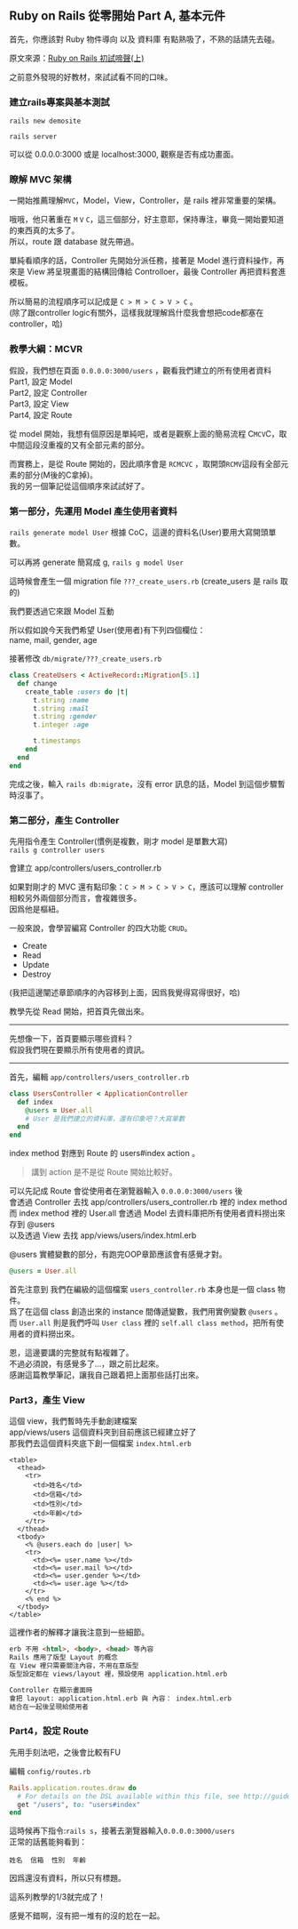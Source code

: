 ## Ruby on Rails 從零開始 Part A, 基本元件

首先，你應該對 Ruby 物件導向 以及 資料庫 有點熟吸了，不熟的話請先去碰。

原文來源：[Ruby on Rails 初試啼聲(上)](https://medium.com/@weilihmen/ruby-on-rails-%E5%88%9D%E8%A9%A6%E5%95%BC%E8%81%B2-%E4%B8%8A-c30026fdec42)

之前意外發現的好教材，來試試看不同的口味。

### 建立rails專案與基本測試

```
rails new demosite

rails server
```

可以從 0.0.0.0:3000 或是 localhost:3000, 觀察是否有成功畫面。

### 瞭解 MVC 架構

一開始推薦理解`MVC`，Model，View，Controller，是 rails 裡非常重要的架構。

哦哦，他只著重在 `M` `V` `C`，這三個部分，好主意耶，保持專注，畢竟一開始要知道的東西真的太多了。  
所以，route 跟 database 就先帶過。

單純看順序的話，Controller 先開始分派任務，接著是 Model 進行資料操作，再來是 View 將呈現畫面的結構回傳給 Controlloer，最後 Controller 再把資料套進模板。

所以簡易的流程順序可以記成是 `C > M > C > V > C` 。  
(除了跟controller logic有關外，這樣我就理解爲什麼我會想把code都塞在controller，哈)

### 教學大綱：MCVR
假設，我們想在頁面 `0.0.0.0:3000/users` ，觀看我們建立的所有使用者資料  
Part1, 設定 Model  
Part2, 設定 Controller  
Part3, 設定 View  
Part4, 設定 Route  

從 model 開始，我想有個原因是單純吧，或者是觀察上面的簡易流程 C`MCV`C，取中間這段沒重複的又有全部元素的部分。

而實務上，是從 Route 開始的，因此順序會是 `RCMCVC` ，取開頭`RCMV`這段有全部元素的部分(M後的C拿掉)。  
我的另一個筆記從這個順序來試試好了。

### 第一部分，先運用 Model 產生使用者資料
`rails generate model User` 根據 CoC，這邊的資料名(User)要用大寫開頭單數。

可以再將 generate 簡寫成 g, `rails g model User`

這時候會產生一個 migration file `???_create_users.rb` (create_users 是 rails 取的)

我們要透過它來跟 Model 互動

所以假如說今天我們希望 User(使用者)有下列四個欄位：  
name, mail, gender, age

接著修改 `db/migrate/???_create_users.rb`

```rb
class CreateUsers < ActiveRecord::Migration[5.1]
  def change
    create_table :users do |t|
      t.string :name
      t.string :mail
      t.string :gender
      t.integer :age

      t.timestamps
    end
  end
end
```

完成之後，輸入 `rails db:migrate`，沒有 error 訊息的話，Model 到這個步驟暫時沒事了。

### 第二部分，產生 Controller
先用指令產生 Controller(慣例是複數，剛才 model 是單數大寫)  
`rails g controller users`

會建立 app/controllers/users_controller.rb

如果對剛才的 MVC 還有點印象：`C > M > C > V > C`，應該可以理解 controller 相較另外兩個部分而言，會複雜很多。  
因爲他是樞紐。

一般來說，會學習編寫 Controller 的四大功能 `CRUD`。
* Create
* Read
* Update
* Destroy

(我把這邊闡述章節順序的內容移到上面，因爲我覺得寫得很好，哈)

教學先從 Read 開始，把首頁先做出來。

___

先想像一下，首頁要顯示哪些資料？  
假設我們現在要顯示所有使用者的資訊。
___

首先，編輯 `app/controllers/users_controller.rb`

```rb
class UsersController < ApplicationController
  def index
    @users = User.all
    # User 是我們建立的資料庫，還有印象吧？大寫單數
  end
end
```

index method 對應到 Route 的 users#index action 。
> 講到 action 是不是從 Route 開始比較好。

可以先記成 Route 會從使用者在瀏覽器輸入 `0.0.0.0:3000/users`  後  
會透過 Controller 去找 app/controllers/users_controller.rb  裡的 index method  
而 index method 裡的 User.all 會透過 Model 去資料庫把所有使用者資料撈出來存到 @users  
以及透過 View 去找 app/views/users/index.html.erb  

@users 實體變數的部分，有跑完OOP章節應該會有感覺才對。  

```rb
@users = User.all
```

首先注意到 我們在編級的這個檔案 `users_controller.rb` 本身也是一個 class 物件。  
爲了在這個 class 創造出來的 instance 間傳遞變數，我們用實例變數 `@users` 。  
而 `User.all` 則是我們呼叫 `User class` 裡的 `self.all class method`，把所有使用者的資料撈出來。

恩，這邊要講的完整就有點複雜了。  
不過必須說，有感覺多了...，跟之前比起來。  
感謝這篇教學筆記，讓我自己跟着把上面那些話打出來。  

### Part3，產生 View
這個 view，我們暫時先手動創建檔案  
app/views/users 這個資料夾到目前應該已經建立好了  
那我們去這個資料夾底下創一個檔案 `index.html.erb`

```erb
<table>
  <thead>
    <tr>
      <td>姓名</td>
      <td>信箱</td>
      <td>性別</td>
      <td>年齡</td>
    </tr>
  </thead>
  <tbody>
    <% @users.each do |user| %>
    <tr>
      <td><%= user.name %></td>
      <td><%= user.mail %></td>
      <td><%= user.gender %></td>
      <td><%= user.age %></td>
    </tr>
    <% end %>
  </tbody>
</table>
```

這裡作者的解釋才讓我注意到一些細節。  

```html
erb 不用 <html>, <body>, <head> 等內容  
Rails 應用了版型 Layout 的概念  
在 View 裡只需要關注內容，不用在意版型  
版型設定都在 views/layout 裡，預設使用 application.html.erb

Controller 在顯示畫面時  
會把 layout: application.html.erb 與 內容： index.html.erb
結合在一起後呈現給使用者  
```

### Part4，設定 Route
先用手刻法吧，之後會比較有FU

編輯 `config/routes.rb`

```rb
Rails.application.routes.draw do
  # For details on the DSL available within this file, see http://guides.rubyonrails.org/routing.html
  get "/users", to: "users#index"
end
```

這時候再下指令:`rails s`，接著去瀏覽器輸入`0.0.0.0:3000/users`  
正常的話舊能夠看到：  

```
姓名	信箱	性別	年齡
```

因爲還沒有資料，所以只有標題。

這系列教學的1/3就完成了！

感覺不錯啊，沒有把一堆有的沒的尬在一起。
